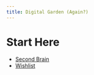 ```yaml
---
title: Digital Garden (Again?)
---
```


# Start Here
- [Second Brain](Second%20Brain.md)
- [Wishlist](Wishlist.md)
